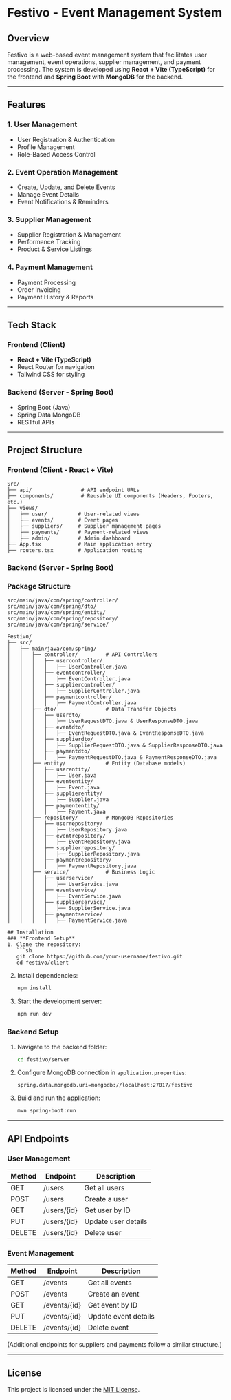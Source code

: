 # Festivo - Event Management System

## Overview
Festivo is a web-based event management system that facilitates user management, event operations, supplier management, and payment processing. The system is developed using **React + Vite (TypeScript)** for the frontend and **Spring Boot** with **MongoDB** for the backend.

---

## Features
### 1. **User Management**
   - User Registration & Authentication
   - Profile Management
   - Role-Based Access Control

### 2. **Event Operation Management**
   - Create, Update, and Delete Events
   - Manage Event Details
   - Event Notifications & Reminders

### 3. **Supplier Management**
   - Supplier Registration & Management
   - Performance Tracking
   - Product & Service Listings

### 4. **Payment Management**
   - Payment Processing
   - Order Invoicing
   - Payment History & Reports

---

## Tech Stack
### **Frontend** (Client)
- **React + Vite (TypeScript)**
- React Router for navigation
- Tailwind CSS for styling

### **Backend** (Server - Spring Boot)
- Spring Boot (Java)
- Spring Data MongoDB
- RESTful APIs

---

## Project Structure
### **Frontend (Client - React + Vite)**
```
Src/
├── api/                # API endpoint URLs
├── components/         # Reusable UI components (Headers, Footers, etc.)
├── views/             
│   ├── user/          # User-related views
│   ├── events/        # Event pages
│   ├── suppliers/     # Supplier management pages
│   ├── payments/      # Payment-related views
│   ├── admin/         # Admin dashboard
├── App.tsx            # Main application entry
├── routers.tsx        # Application routing
```

### **Backend (Server - Spring Boot)**
### **Package Structure**
```
src/main/java/com/spring/controller/
src/main/java/com/spring/dto/
src/main/java/com/spring/entity/
src/main/java/com/spring/repository/
src/main/java/com/spring/service/

Festivo/
├── src/
│   ├── main/java/com/spring/
│   │   ├── controller/         # API Controllers
│   │   │   ├── usercontroller/
│   │   │   │   ├── UserController.java
│   │   │   ├── eventcontroller/
│   │   │   │   ├── EventController.java
│   │   │   ├── suppliercontroller/
│   │   │   │   ├── SupplierController.java
│   │   │   ├── paymentcontroller/
│   │   │   │   ├── PaymentController.java
│   │   ├── dto/                # Data Transfer Objects
│   │   │   ├── userdto/
│   │   │   │   ├── UserRequestDTO.java & UserResponseDTO.java
│   │   │   ├── eventdto/
│   │   │   │   ├── EventRequestDTO.java & EventResponseDTO.java
│   │   │   ├── supplierdto/
│   │   │   │   ├── SupplierRequestDTO.java & SupplierResponseDTO.java
│   │   │   ├── paymentdto/
│   │   │   │   ├── PaymentRequestDTO.java & PaymentResponseDTO.java
│   │   ├── entity/             # Entity (Database models)
│   │   │   ├── userentity/
│   │   │   │   ├── User.java
│   │   │   ├── evententity/
│   │   │   │   ├── Event.java
│   │   │   ├── supplierentity/
│   │   │   │   ├── Supplier.java
│   │   │   ├── paymententity/
│   │   │   │   ├── Payment.java
│   │   ├── repository/         # MongoDB Repositories
│   │   │   ├── userrepository/
│   │   │   │   ├── UserRepository.java
│   │   │   ├── eventrepository/
│   │   │   │   ├── EventRepository.java
│   │   │   ├── supplierrepository/
│   │   │   │   ├── SupplierRepository.java
│   │   │   ├── paymentrepository/
│   │   │   │   ├── PaymentRepository.java
│   │   ├── service/            # Business Logic
│   │   │   ├── userservice/
│   │   │   │   ├── UserService.java
│   │   │   ├── eventservice/
│   │   │   │   ├── EventService.java
│   │   │   ├── supplierservice/
│   │   │   │   ├── SupplierService.java
│   │   │   ├── paymentservice/
│   │   │   │   ├── PaymentService.java

## Installation
### **Frontend Setup**
1. Clone the repository:
   ```sh
   git clone https://github.com/your-username/festivo.git
   cd festivo/client
   ```
2. Install dependencies:
   ```sh
   npm install
   ```
3. Start the development server:
   ```sh
   npm run dev
   ```

### **Backend Setup**
1. Navigate to the backend folder:
   ```sh
   cd festivo/server
   ```
2. Configure MongoDB connection in `application.properties`:
   ```properties
   spring.data.mongodb.uri=mongodb://localhost:27017/festivo
   ```
3. Build and run the application:
   ```sh
   mvn spring-boot:run
   ```

---

## API Endpoints
### **User Management**
| Method | Endpoint        | Description          |
|--------|----------------|----------------------|
| GET    | /users         | Get all users       |
| POST   | /users         | Create a user       |
| GET    | /users/{id}    | Get user by ID      |
| PUT    | /users/{id}    | Update user details |
| DELETE | /users/{id}    | Delete user         |

### **Event Management**
| Method | Endpoint        | Description            |
|--------|----------------|------------------------|
| GET    | /events        | Get all events        |
| POST   | /events        | Create an event       |
| GET    | /events/{id}   | Get event by ID       |
| PUT    | /events/{id}   | Update event details  |
| DELETE | /events/{id}   | Delete event          |

(Additional endpoints for suppliers and payments follow a similar structure.)

---

## License
This project is licensed under the [MIT License](LICENSE).

